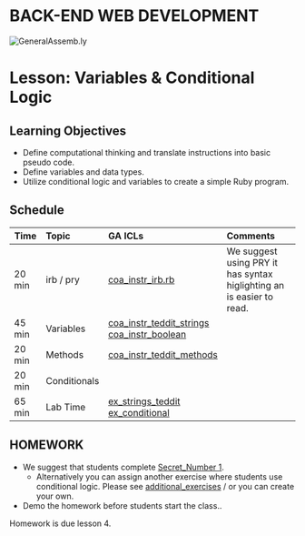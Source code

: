 BACK-END WEB DEVELOPMENT
============================

![GeneralAssemb.ly](https://github.com/generalassembly/ga-ruby-on-rails-for-devs/raw/master/images/ga.png "GeneralAssemb.ly")


Lesson: Variables & Conditional Logic 
========

Learning Objectives
--------

-	Define computational thinking and translate instructions into basic pseudo code.
-	Define variables and data types.
-	Utilize conditional logic and variables to create a simple Ruby program. 


Schedule
--------

| Time        | Topic| GA ICLs| Comments |
| ------------- |:-------------|:-------------------|:-------------------|
| 20 min | irb / pry | [coa_instr_irb.rb](code_alongs/coa_instr_irb.rb) |We suggest using PRY it has syntax higlighting an is easier to read. | 
| 45 min | Variables | [coa_instr_teddit_strings](code_alongs/coa_instr_teddit_strings.rb)<br>[coa_instr_boolean](code_alongs/coa_instr_boolean.rb) | |
| 20 min | Methods | [coa_instr_teddit_methods](code_alongs/coa_instr_teddit_methods.rb) | |
| 20 min | Conditionals |  | |
| 65 min | Lab Time | [ex_strings_teddit](exercises/ex_strings_teddit.rb)<br>[ex_conditional](exercises/ex_conditional_teddit.rb) | |




HOMEWORK
--------

-	We suggest that students complete [Secret_Number 1](homework/HW_01.rb). 
	-	Alternatively you can assign another exercise where students use conditional logic. Please see [additional_exercises](additional_exercises) / or you can 
create your own. 
-	Demo the homework before students start the class..

Homework is due lesson 4.


